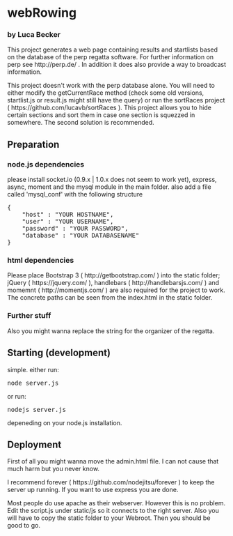 # webRowing 
### by Luca Becker


<p>This project generates a web page containing results and startlists based on the database of the perp regatta software. For further information on perp see http://perp.de/ . In addition it does also provide a way to broadcast information.</p>
<p>This project doesn't work with the perp database alone. You will need to either modify the getCurrentRace method (check some old versions, startlist.js or result.js might still have the query) or run the sortRaces project ( https://github.com/lucavb/sortRaces ). This project allows you to hide certain sections and sort them in case one section is squezzed in somewhere. The second solution is recommended.</p>


## Preparation

### node.js dependencies

please install socket.io (0.9.x | 1.0.x does not seem to work yet), express, async, moment and the mysql module in the main folder.
also add a file called 'mysql_conf' with the following structure
<pre>
{
	"host" : "YOUR HOSTNAME",
	"user" : "YOUR USERNAME",
	"password" : "YOUR PASSWORD",
	"database" : "YOUR DATABASENAME"
}
</pre>

### html dependencies

<p>Please place Bootstrap 3 ( http://getbootstrap.com/ ) into the static folder; jQuery ( https://jquery.com/ ), handlebars ( http://handlebarsjs.com/ ) and momemnt ( http://momentjs.com/ ) are also required for the project to work.
The concrete paths can be seen from the index.html in the static folder.</p>

### Further stuff

<p>Also you might wanna replace the string for the organizer of the regatta.</p>

## Starting (development)

simple. either run:
<pre>
node server.js
</pre>
or run:
<pre>
nodejs server.js
</pre>
depeneding on your node.js installation.

## Deployment

<p>First of all you might wanna move the admin.html file. I can not cause that much harm but you never know.</p>
<p>I recommend forever ( https://github.com/nodejitsu/forever ) to keep the server up running. If you want to use express you are done. </p>
<p>Most people do use apache as their webserver. However this is no problem. Edit the script.js under static/js so it connects to the right server. Also you will have to copy the static folder to your Webroot. Then you should be good to go.</p>